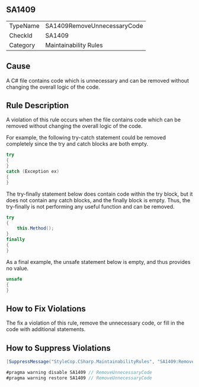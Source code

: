 ﻿## SA1409

<table>
<tr>
  <td>TypeName</td>
  <td>SA1409RemoveUnnecessaryCode</td>
</tr>
<tr>
  <td>CheckId</td>
  <td>SA1409</td>
</tr>
<tr>
  <td>Category</td>
  <td>Maintainability Rules</td>
</tr>
</table>

## Cause

A C# file contains code which is unnecessary and can be removed without changing the overall logic of the code.

## Rule Description

A violation of this rule occurs when the file contains code which can be removed without changing the overall logic of the code.

For example, the following try-catch statement could be removed completely since the try and catch blocks are both empty.

```csharp
try
{
}
catch (Exception ex)
{
}
```

The try-finally statement below does contain code within the try block, but it does not contain any catch blocks, and the finally block is empty. Thus, the try-finally is not performing any useful function and can be removed.

```csharp
try
{
    this.Method();
}
finally
{
}
```

As a final example, the unsafe statement below is empty, and thus provides no value.

```csharp
unsafe
{
}
```

## How to Fix Violations

The fix a violation of this rule, remove the unnecessary code, or fill in the code with additional statements.

## How to Suppress Violations

```csharp
[SuppressMessage("StyleCop.CSharp.MaintainabilityRules", "SA1409:RemoveUnnecessaryCode", Justification = "Reviewed.")]
```

```csharp
#pragma warning disable SA1409 // RemoveUnnecessaryCode
#pragma warning restore SA1409 // RemoveUnnecessaryCode
```
